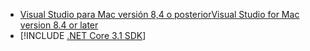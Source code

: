 * [<span data-ttu-id="a84a7-101">Visual Studio para Mac versión 8,4 o posterior</span><span class="sxs-lookup"><span data-stu-id="a84a7-101">Visual Studio for Mac version 8.4 or later</span></span>](https://visualstudio.microsoft.com/vs/mac/)
* [!INCLUDE [.NET Core 3.1 SDK](~/includes/3.1-SDK.md)]
